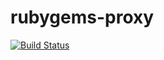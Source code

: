 rubygems-proxy
==============

[![Build Status](https://travis-ci.org/pxlpnk/rubygems-proxy.png?branch=master)](https://travis-ci.org/pxlpnk/rubygems-proxy)
